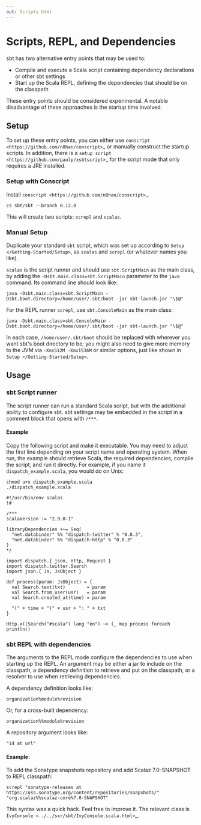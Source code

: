 ```yaml
---
out: Scripts.html
---
```


Scripts, REPL, and Dependencies
===============================

sbt has two alternative entry points that may be used to:

-   Compile and execute a Scala script containing dependency
    declarations or other sbt settings
-   Start up the Scala REPL, defining the dependencies that should be on
    the classpath

These entry points should be considered experimental. A notable
disadvantage of these approaches is the startup time involved.

Setup
-----

To set up these entry points, you can either use
`conscript <https://github.com/n8han/conscript>`\_ or manually construct
the startup scripts. In addition, there is a
`setup script <https://github.com/paulp/xsbtscript>`\_ for the script
mode that only requires a JRE installed.

### Setup with Conscript

Install `conscript <https://github.com/n8han/conscript>`\_.

```
cs sbt/sbt --branch 0.12.0
```

This will create two scripts: `screpl` and `scalas`.

### Manual Setup

Duplicate your standard `sbt` script, which was set up according to
`Setup </Getting-Started/Setup>`, as `scalas` and `screpl` (or whatever
names you like).

`scalas` is the script runner and should use `sbt.ScriptMain` as the
main class, by adding the `-Dsbt.main.class=sbt.ScriptMain` parameter to
the `java` command. Its command line should look like:

```
java -Dsbt.main.class=sbt.ScriptMain -Dsbt.boot.directory=/home/user/.sbt/boot -jar sbt-launch.jar "\$@"
```

For the REPL runner `screpl`, use `sbt.ConsoleMain` as the main class:

```
java -Dsbt.main.class=sbt.ConsoleMain -Dsbt.boot.directory=/home/user/.sbt/boot -jar sbt-launch.jar "\$@"
```

In each case, `/home/user/.sbt/boot` should be replaced with wherever
you want sbt's boot directory to be; you might also need to give more
memory to the JVM via `-Xms512M -Xmx1536M` or similar options, just like
shown in `Setup </Getting-Started/Setup>`.

Usage
-----

### sbt Script runner

The script runner can run a standard Scala script, but with the
additional ability to configure sbt. sbt settings may be embedded in the
script in a comment block that opens with `/***`.

#### Example

Copy the following script and make it executable. You may need to adjust
the first line depending on your script name and operating system. When
run, the example should retrieve Scala, the required dependencies,
compile the script, and run it directly. For example, if you name it
`dispatch_example.scala`, you would do on Unix:

```
chmod u+x dispatch_example.scala
./dispatch_example.scala
```

    #!/usr/bin/env scalas
    !#

    /***
    scalaVersion := "2.9.0-1"

    libraryDependencies ++= Seq(
      "net.databinder" %% "dispatch-twitter" % "0.8.3",
      "net.databinder" %% "dispatch-http" % "0.8.3"
    )
    */

    import dispatch.{ json, Http, Request }
    import dispatch.twitter.Search
    import json.{ Js, JsObject }

    def process(param: JsObject) = {
      val Search.text(txt)        = param
      val Search.from_user(usr)   = param
      val Search.created_at(time) = param

      "(" + time + ")" + usr + ": " + txt
    }

    Http.x((Search("#scala") lang "en") ~> (_ map process foreach println))

### sbt REPL with dependencies

The arguments to the REPL mode configure the dependencies to use when
starting up the REPL. An argument may be either a jar to include on the
classpath, a dependency definition to retrieve and put on the classpath,
or a resolver to use when retrieving dependencies.

A dependency definition looks like:

    organization%module%revision

Or, for a cross-built dependency:

    organization%%module%revision

A repository argument looks like:

    "id at url"

#### Example:

To add the Sonatype snapshots repository and add Scalaz 7.0-SNAPSHOT to
REPL classpath:

```
screpl "sonatype-releases at https://oss.sonatype.org/content/repositories/snapshots/" "org.scalaz%%scalaz-core%7.0-SNAPSHOT"
```

This syntax was a quick hack. Feel free to improve it. The relevant
class is `IvyConsole <../../sxr/sbt/IvyConsole.scala.html>`\_.
